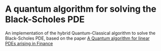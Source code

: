 # A quantum algorithm for solving the Black-Scholes PDE

An implementation of the hybrid Quantum-Classical algorithm to solve the Black-Scholes PDE, based on the paper [A Quantum algorithm for linear PDEs arising in Finance
](https://arxiv.org/abs/1912.02753)
